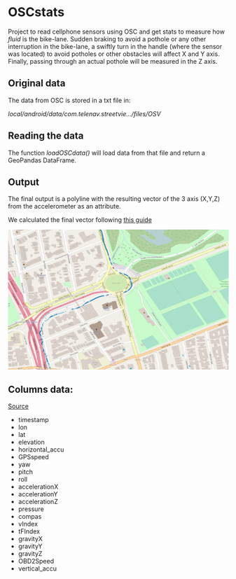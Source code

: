 # OSCstats
Project to read cellphone sensors using OSC and get stats to measure how *fluid* is the bike-lane. Sudden braking to avoid a pothole or any other interruption in the bike-lane, a swiftly turn in the handle (where the sensor was located) to avoid potholes or other obstacles will affect X and Y axis. Finally, passing through an actual pothole will be measured in the Z axis.

## Original data
The data from OSC is stored in a txt file in:

*local/android/data/com.telenav.streetvie.../files/OSV*

## Reading the data

The function *loadOSCdata()* will load data from that file and return a GeoPandas DataFrame. 

## Output

The final output is a polyline with the resulting vector of the 3 axis (X,Y,Z) from the accelerometer as an attribute.

We calculated the final vector following [this guide](http://www.starlino.com/imu_guide.html)

![Final output in QGIS](img/firstTest.png)

## Columns data:
[Source](https://github.com/openstreetcam/openstreetview.org/issues/109)
* timestamp
* lon
* lat
* elevation 
* horizontal_accu
* GPSspeed
* yaw
* pitch
* roll
* accelerationX
* accelerationY
* accelerationZ
* pressure
* compas
* vIndex
* tFIndex
* gravityX
* gravityY
* gravityZ
* OBD2Speed
* vertical_accu


